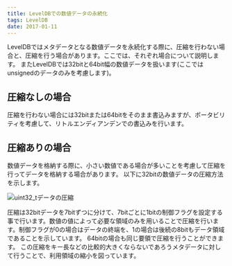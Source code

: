 ```yaml
---
title: LevelDBでの数値データの永続化
tags: LevelDB
date: 2017-01-11
---
```



LevelDBではメタデータとなる数値データを永続化する際に、圧縮を行わない場合と、圧縮を行う場合があります。ここでは、それぞれ場合について説明します。
またLevelDBでは32bitと64bit幅の数値データを扱います(ここではunsignedのデータのみを考慮します)。

## 圧縮なしの場合

圧縮を行わない場合には32bitまたは64bitをそのまま書込みますが、ポータビリティを考慮して、リトルエンディアンデンでの書込みを行います。

## 圧縮ありの場合

数値データを格納する際に、小さい数値である場合が多いことを考慮して圧縮を行ってデータを格納する場合があります。
以下に32bitの数値データの圧縮方法を示します。

<img src="/images/leveldb/coding1.png" alt="uint32_tデータの圧縮" />

圧縮は32bitデータを7bitずつに分けて、7bitごとに1bitの制御フラグを設定する事で行います。数値の値によって必要な領域のみを用いることで圧縮を行います。制御フラグが0の場合はデータの終端を、1の場合は後続の8bitもデータ領域であることを示しています。
64bitの場合も同じ要領で圧縮を行うことができます。
この圧縮をキー長などの比較的大きくならないであろうメタデータに対して行うことで、利用領域の縮小を図っています。

